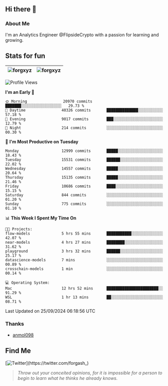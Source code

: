 ## Hi there 👋

### About Me

I'm an Analytics Engineer @FlipsideCrypto with a passion for learning and growing.
  
## Stats for fun

| <img align="center" src="https://github-readme-streak-stats.herokuapp.com/?user=forgxyz&theme=tokyonight" alt="forgxyz" /> | <img align="center" src="https://github-readme-stats.vercel.app/api?username=forgxyz&theme=tokyonight&show_icons=true" alt="forgxyz" /> |
| ------------- |------------- |


<!--START_SECTION:waka-->
![Profile Views](http://img.shields.io/badge/Profile%20Views-0-blue)

**I'm an Early 🐤** 

```text
🌞 Morning                20970 commits       ███████░░░░░░░░░░░░░░░░░░   29.73 % 
🌆 Daytime                40326 commits       ██████████████░░░░░░░░░░░   57.18 % 
🌃 Evening                9017 commits        ███░░░░░░░░░░░░░░░░░░░░░░   12.79 % 
🌙 Night                  214 commits         ░░░░░░░░░░░░░░░░░░░░░░░░░   00.30 % 
```
📅 **I'm Most Productive on Tuesday** 

```text
Monday                   12999 commits       █████░░░░░░░░░░░░░░░░░░░░   18.43 % 
Tuesday                  15531 commits       ██████░░░░░░░░░░░░░░░░░░░   22.02 % 
Wednesday                14557 commits       █████░░░░░░░░░░░░░░░░░░░░   20.64 % 
Thursday                 15135 commits       █████░░░░░░░░░░░░░░░░░░░░   21.46 % 
Friday                   10686 commits       ████░░░░░░░░░░░░░░░░░░░░░   15.15 % 
Saturday                 844 commits         ░░░░░░░░░░░░░░░░░░░░░░░░░   01.20 % 
Sunday                   775 commits         ░░░░░░░░░░░░░░░░░░░░░░░░░   01.10 % 
```


📊 **This Week I Spent My Time On** 

```text
🐱‍💻 Projects: 
flow-models              5 hrs 55 mins       ███████████░░░░░░░░░░░░░░   42.07 % 
near-models              4 hrs 27 mins       ████████░░░░░░░░░░░░░░░░░   31.62 % 
playground               3 hrs 32 mins       ██████░░░░░░░░░░░░░░░░░░░   25.17 % 
datascience-models       7 mins              ░░░░░░░░░░░░░░░░░░░░░░░░░   00.89 % 
crosschain-models        1 min               ░░░░░░░░░░░░░░░░░░░░░░░░░   00.14 % 

💻 Operating System: 
Mac                      12 hrs 52 mins      ███████████████████████░░   91.29 % 
WSL                      1 hr 13 mins        ██░░░░░░░░░░░░░░░░░░░░░░░   08.71 % 
```


 Last Updated on 25/09/2024 06:18:56 UTC
<!--END_SECTION:waka-->

### Thanks
 - [anmol098](https://github.com/anmol098/waka-readme-stats/)
  
## Find Me
[![Twitter](https://img.shields.io/twitter/url/https/twitter.com/forgash_.svg?style=social&label=Follow%20%40forgash_)](https://twitter.com/forgash_)


> *Throw out your conceited opinions, for it is impossible for a person to begin to learn what he thinks he already knows.* 
